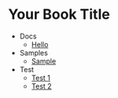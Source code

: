 # Your Book Title

- Docs
  * [Hello](docs/hello.md)
- Samples
  * [Sample](samples/sample.md)
- Test
  * [Test 1](test/test1.md)
  * [Test 2](test/test2.md)
